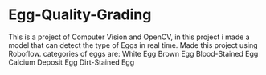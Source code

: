 # Egg-Quality-Grading
This is a project of Computer Vision and OpenCV, in this project i made a model that can detect the type of Eggs in real time. Made this project using Roboflow.
categories of eggs are:
White Egg
Brown Egg
Blood-Stained Egg
Calcium Deposit Egg
Dirt-Stained Egg
